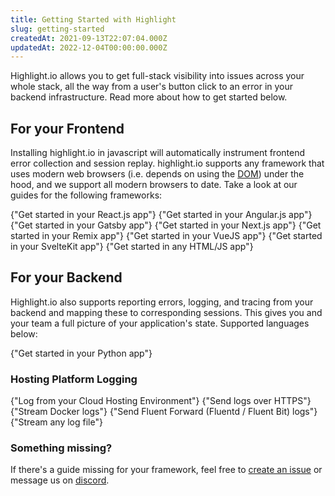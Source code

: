 ```yaml
---
title: Getting Started with Highlight
slug: getting-started
createdAt: 2021-09-13T22:07:04.000Z
updatedAt: 2022-12-04T00:00:00.000Z
---
```


Highlight.io allows you to get full-stack visibility into issues across your whole stack, all the way from a user's button click to an error in your backend infrastructure. Read more about how to get started below.

## For your Frontend

Installing highlight.io in javascript will automatically instrument frontend error collection and session replay. highlight.io supports any framework that uses modern web browsers (i.e. depends on using the [DOM](https://www.w3schools.com/js/js_htmldom.asp)) under the hood, and we support all modern browsers to date. Take a look at our guides for the following frameworks:

<DocsCardGroup>
    <DocsCard title="React" href="./client-sdk/reactjs.md">
        {"Get started in your React.js app"}
    </DocsCard>
    <DocsCard title="Angular"  href="./client-sdk/angular.md">
        {"Get started in your Angular.js app"}
    </DocsCard>
    <DocsCard title="Gatsby"  href="./client-sdk/gatsbyjs.md">
        {"Get started in your Gatsby app"}
    </DocsCard>
    <DocsCard title="Next.js"  href="./client-sdk/nextjs.md">
        {"Get started in your Next.js app"}
    </DocsCard>
    <DocsCard title="Remix"  href="./client-sdk/remix.md">
        {"Get started in your Remix app"}
    </DocsCard>
    <DocsCard title="VueJS"  href="./client-sdk/vuejs.md">
        {"Get started in your VueJS app"}
    </DocsCard>
    <DocsCard title="SvelteKit"  href="./3_client-sdk/6_sveltekit.md">
        {"Get started in your SvelteKit app"}
    </DocsCard>
    <DocsCard title="Other HTML"  href="./3_client-sdk/7_other.md">
        {"Get started in any HTML/JS app"}
    </DocsCard>
</DocsCardGroup>

## For your Backend

Highlight.io also supports reporting errors, logging, and tracing from your backend and mapping these to corresponding sessions. This gives you and your team a full picture of your application's state. Supported languages below:

<DocsCardGroup>
    <DocsCard title="Python" href="./backend/python/overview">
        {"Get started in your Python app"}
    </DocsCard>
</DocsCardGroup>

### Hosting Platform Logging

<DocsCardGroup>
    <DocsCard title="Cloud" href="./backend-logging/07_hosting/1_overview.md">
        {"Log from your Cloud Hosting Environment"}
    </DocsCard>
    <DocsCard title="curl" href="./backend-logging/08_http.md">
        {"Send logs over HTTPS"}
    </DocsCard>
    <DocsCard title="Docker" href="./backend-logging/09_docker.md">
        {"Stream Docker logs"}
    </DocsCard>
    <DocsCard title="Fluent Forward" href="./backend-logging/11_fluentforward.md">
        {"Send Fluent Forward (Fluentd / Fluent Bit) logs"}
    </DocsCard>
    <DocsCard title="File" href="./backend-logging/10_file.md">
        {"Stream any log file"}
    </DocsCard>
</DocsCardGroup>

### Something missing?

If there's a guide missing for your framework, feel free to [create an issue](https://github.com/highlight/highlight/issues/new?assignees=&labels=external+bug+%2F+request&template=feature_request.md&title=) or message us on [discord](https://highlight.io/community).
